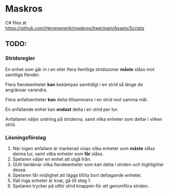 # Maskros

C# files at https://github.com/Henenenerik/maskros/tree/main/Assets/Scripts

## TODO:

### Stridsregler

En enhet som går in i en eller flera fientliga stridszoner **måste** slåss mot samtliga fiender.

Flera fiendeenheter **kan** bekämpas samtidigt i en strid så länge de angränsar varandra.

Flera anfallsenheter **kan** delta tillsammans i en strid mot samma mål.

En anfallande enhet kan **endast** delta i en strid per tur.

Anfallaren väljer ordning på striderna, samt vilka enheter som deltar i vilken strid.

### Lösningsförslag

1. När ingen anfallare är markerad visas vilka enheter som **måste** slåss denna tur, samt vilka enheter som **får** slåss.
2. Spelaren väljer en enhet att utgå från.
3. GUIt beräknar vilka fiendeenheter som kan delta i striden och highlightar dessa.
4. Spelaren får möjlighet att lägga till/ta bort deltagande enheter. 
5. Ifall inga enheter är kvar, gå till steg 1.
6. Spelaren trycker på utför strid knappen för att genomföra striden. 
